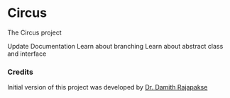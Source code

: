 # Circus

The Circus project

Update Documentation
Learn about branching 
Learn about abstract class and interface

### Credits

Initial version of this project was developed by [Dr. Damith Rajapakse](https://github.com/damithc)
